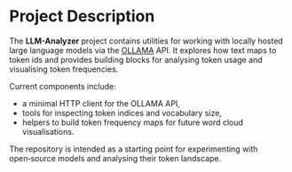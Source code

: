 # Project Description

The **LLM-Analyzer** project contains utilities for working with locally hosted
large language models via the [OLLAMA](https://github.com/jmorganca/ollama) API.
It explores how text maps to token ids and provides building blocks for
analysing token usage and visualising token frequencies.

Current components include:

* a minimal HTTP client for the OLLAMA API,
* tools for inspecting token indices and vocabulary size,
* helpers to build token frequency maps for future word cloud visualisations.

The repository is intended as a starting point for experimenting with
open‑source models and analysing their token landscape.

